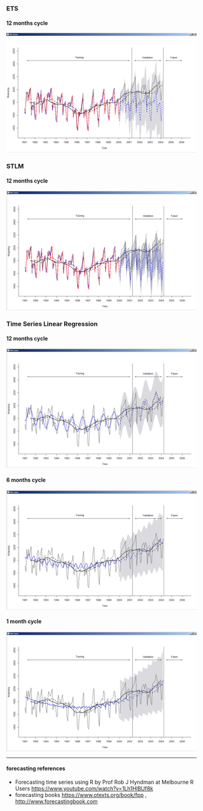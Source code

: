 



### ETS

#### 12 months cycle
<a href="https://raw.githubusercontent.com/karlarao/blog/master/images/20160427_forecast_examples/image3_50m_ets.png" target="_blank">
<img class="aligncenter" style="width: 600px;" src="https://github.com/karlarao/blog/blob/master/images/20160427_forecast_examples/image3_50m_ets.png?raw=true" />
</a>

### STLM

#### 12 months cycle
<a href="https://github.com/karlarao/blog/blob/master/images/20160427_forecast_examples/image4_50m_stlm.png?raw=true" target="_blank">
<img class="aligncenter" style="width: 600px;" src="https://github.com/karlarao/blog/blob/master/images/20160427_forecast_examples/image4_50m_stlm.png?raw=true" />
</a>

### Time Series Linear Regression

#### 12 months cycle
<a href="https://github.com/karlarao/blog/blob/master/images/20160427_forecast_examples/image6_50m_12c_lr.png?raw=true" target="_blank">
<img class="aligncenter" style="width: 600px;" src="https://github.com/karlarao/blog/blob/master/images/20160427_forecast_examples/image6_50m_12c_lr.png?raw=true" />
</a>

#### 6 months cycle
<a href="https://github.com/karlarao/blog/blob/master/images/20160427_forecast_examples/image7_50m_6c_lr.png?raw=true" target="_blank">
<img class="aligncenter" style="width: 600px;" src="https://github.com/karlarao/blog/blob/master/images/20160427_forecast_examples/image7_50m_6c_lr.png?raw=true" />
</a>

#### 1 month cycle
<a href="https://github.com/karlarao/blog/blob/master/images/20160427_forecast_examples/image8_50m_1c_lr.png?raw=true" target="_blank">
<img class="aligncenter" style="width: 600px;" src="https://github.com/karlarao/blog/blob/master/images/20160427_forecast_examples/image8_50m_1c_lr.png?raw=true" />
</a>

----------

#### forecasting references
* Forecasting time series using R by Prof Rob J Hyndman at Melbourne R Users https://www.youtube.com/watch?v=1Lh1HlBUf8k
* forecasting books  https://www.otexts.org/book/fpp , http://www.forecastingbook.com

